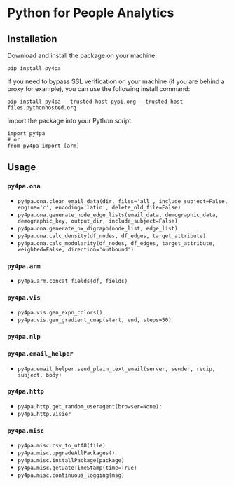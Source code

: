 # Python for People Analytics

## Installation

Download and install the package on your machine:
```
pip install py4pa
```

If you need to bypass SSL verification on your machine (if you are behind a proxy for example), you can use the following install command:
```
pip install py4pa --trusted-host pypi.org --trusted-host files.pythonhosted.org
```

Import the package into your Python script:
```
import py4pa
# or
from py4pa import [arm]
```

## Usage

### `py4pa.ona`

- `py4pa.ona.clean_email_data(dir, files='all', include_subject=False, engine='c', encoding='latin', delete_old_file=False)`
- `py4pa.ona.generate_node_edge_lists(email_data, demographic_data, demographic_key, output_dir, include_subject=False)`
- `py4pa.ona.generate_nx_digraph(node_list, edge_list)`
- `py4pa.ona.calc_density(df_nodes, df_edges, target_attribute)`
- `py4pa.ona.calc_modularity(df_nodes, df_edges, target_attribute, weighted=False, direction='outbound')`

### `py4pa.arm`

- `py4pa.arm.concat_fields(df, fields)`

### `py4pa.vis`

- `py4pa.vis.gen_expn_colors()`
- `py4pa.vis.gen_gradient_cmap(start, end, steps=50)`

### `py4pa.nlp`

### `py4pa.email_helper`

- `py4pa.email_helper.send_plain_text_email(server, sender, recip, subject, body)`

### `py4pa.http`

- `py4pa.http.get_random_useragent(browser=None):`
- `py4pa.http.Visier`

### `py4pa.misc`

- `py4pa.misc.csv_to_utf8(file)`
- `py4pa.misc.upgradeAllPackages()`
- `py4pa.misc.installPackage(package)`
- `py4pa.misc.getDateTimeStamp(time=True)`
- `py4pa.misc.continuous_logging(msg)`
